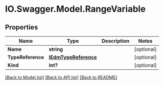 # IO.Swagger.Model.RangeVariable
## Properties

Name | Type | Description | Notes
------------ | ------------- | ------------- | -------------
**Name** | **string** |  | [optional] 
**TypeReference** | [**IEdmTypeReference**](IEdmTypeReference.md) |  | [optional] 
**Kind** | **int?** |  | [optional] 

[[Back to Model list]](../README.md#documentation-for-models) [[Back to API list]](../README.md#documentation-for-api-endpoints) [[Back to README]](../README.md)

